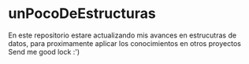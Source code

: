 # unPocoDeEstructuras
En este repositorio estare actualizando mis avances en estrucutras de datos,
para proximamente aplicar los conocimientos en otros proyectos
Send me good lock :')
